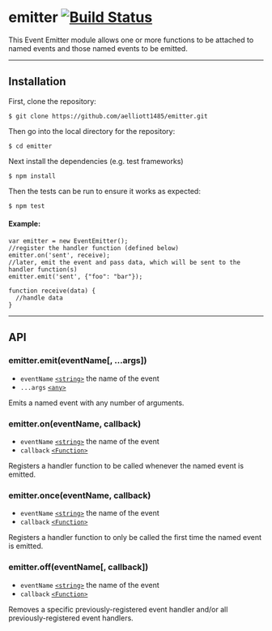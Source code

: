 # emitter [![Build Status](https://travis-ci.org/aelliott1485/emitter.svg?branch=master)](https://travis-ci.org/aelliott1485/emitter)

This Event Emitter module allows one or more functions to be attached to named events and those named events to be emitted.

---

## Installation

First, clone the repository:

```
$ git clone https://github.com/aelliott1485/emitter.git
```

Then go into the local directory for the repository:

```
$ cd emitter
```

Next install the dependencies (e.g. test frameworks)

```
$ npm install
```

Then the tests can be run to ensure it works as expected:

```
$ npm test
```


#### Example:
```
var emitter = new EventEmitter();
//register the handler function (defined below)
emitter.on('sent', receive);
//later, emit the event and pass data, which will be sent to the handler function(s)
emitter.emit('sent', {"foo": "bar"});

function receive(data) {
  //handle data
}
```
---

## API

### emitter.emit(eventName[, ...args])

- `eventName` [`<string>`](https://developer.mozilla.org/en-US/docs/Web/JavaScript/Data_structures#String_type) the name of the event
- `...args` [`<any>`](https://developer.mozilla.org/en-US/docs/Web/JavaScript/Data_structures#Data_types)

Emits a named event with any number of arguments.

### emitter.on(eventName, callback)

- `eventName` [`<string>`](https://developer.mozilla.org/en-US/docs/Web/JavaScript/Data_structures#String_type) the name of the event
- `callback` [`<Function>`](https://developer.mozilla.org/en-US/docs/Web/JavaScript/Reference/Global_Objects/Function)

Registers a handler function to be called whenever the named event is emitted.

### emitter.once(eventName, callback)

- `eventName` [`<string>`](https://developer.mozilla.org/en-US/docs/Web/JavaScript/Data_structures#String_type) the name of the event
- `callback` [`<Function>`](https://developer.mozilla.org/en-US/docs/Web/JavaScript/Reference/Global_Objects/Function)

Registers a handler function to only be called the first time the named event is emitted.

### emitter.off(eventName[, callback])

- `eventName` [`<string>`](https://developer.mozilla.org/en-US/docs/Web/JavaScript/Data_structures#String_type) the name of the event
- `callback` [`<Function>`](https://developer.mozilla.org/en-US/docs/Web/JavaScript/Reference/Global_Objects/Function)

Removes a specific previously-registered event handler and/or all previously-registered event handlers.
